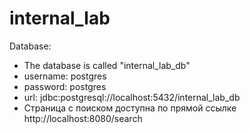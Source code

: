 # internal_lab

Database:
 - The database is called "internal_lab_db"
 - username: postgres
 - password: postgres
 - url: jdbc:postgresql://localhost:5432/internal_lab_db
 - Страница с поиском доступна по прямой ссылке   http://localhost:8080/search
 
